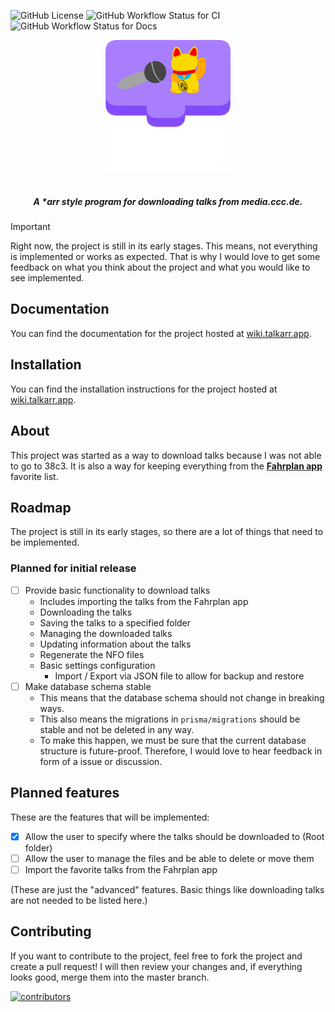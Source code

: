 ![GitHub License](https://img.shields.io/github/license/talkarr/talkarr?style=for-the-badge&color=%239b69ff)
![GitHub Workflow Status for CI](https://img.shields.io/github/actions/workflow/status/talkarr/talkarr/ci.yml?style=for-the-badge&label=CI)
![GitHub Workflow Status for Docs](https://img.shields.io/github/actions/workflow/status/talkarr/talkarr/docs.yml?style=for-the-badge&label=Docs)

<p align="center" style="padding-bottom: 16px" id="logo">
<img src="assets/logo_with_text_no_padding.png" alt="Talkarr Logo" width="200" />
</p>

<h5 align="center">
A *arr style program for downloading talks from media.ccc.de.
</h5>

> [!IMPORTANT]
> Right now, the project is still in its early stages. This means, not everything is implemented or works as expected.
> That is why I would love to get some feedback on what you think about the project and what you would like to see implemented.

## Documentation

You can find the documentation for the project hosted at [wiki.talkarr.app](https://wiki.talkarr.app).

## Installation

You can find the installation instructions for the project hosted at [wiki.talkarr.app](https://wiki.talkarr.app/deployment/).

## About

This project was started as a way to download talks because I was not able to go to 38c3.
It is also a way for keeping everything from the [**Fahrplan app**](https://github.com/EventFahrplan/EventFahrplan) favorite list.

## Roadmap

The project is still in its early stages, so there are a lot of things that need to be implemented.

### Planned for initial release

- [ ] Provide basic functionality to download talks
  - Includes importing the talks from the Fahrplan app
  - Downloading the talks
  - Saving the talks to a specified folder
  - Managing the downloaded talks
  - Updating information about the talks
  - Regenerate the NFO files
  - Basic settings configuration
    - Import / Export via JSON file to allow for backup and restore
- [ ] Make database schema stable
  - This means that the database schema should not change in breaking ways.
  - This also means the migrations in `prisma/migrations` should be stable and not be deleted in any way.
  - To make this happen, we must be sure that the current database structure is future-proof. Therefore, I would love to hear feedback in form of a issue or discussion.

## Planned features

These are the features that will be implemented:

- [x] Allow the user to specify where the talks should be downloaded to (Root folder)
- [ ] Allow the user to manage the files and be able to delete or move them
- [ ] Import the favorite talks from the Fahrplan app

(These are just the "advanced" features. Basic things like downloading talks are not needed to be listed here.)


## Contributing

If you want to contribute to the project, feel free to fork the project and create a pull request! I will then review your changes and, if everything looks good, merge them into the master branch.

<a href="https://github.com/talkarr/talkarr/graphs/contributors">
  <img src="https://contrib.rocks/image?repo=talkarr/talkarr" alt="contributors" />
</a>
